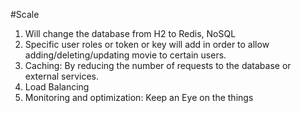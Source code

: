 #Scale
1) Will change the database from H2 to Redis, NoSQL
2) Specific user roles or token or key will add in order to allow adding/deleting/updating movie to certain users.
3) Caching: By reducing the number of requests to the database or external services.
4) Load Balancing
5) Monitoring and optimization: Keep an Eye on the things